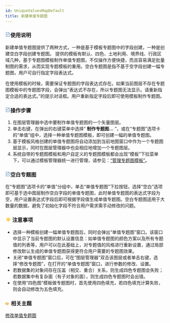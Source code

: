 ```yaml
---
id: UniqueValuesMapDefault
title: 新建单值专题图
---
```

### ![](../../img/read.gif)使用说明

新建单值专题图提供了两种方式，一种是基于模板专题图中的字段创建，一种是创建空白字段创建专题图。
提供的模板有默认、四色、土地利用、境界线、行政区域几种，基于专题图模板制作单值专题图，不仅操作方便快捷，而且容易满足批量制图的需求，从而实现专题模板的重用。空白专题图是指不基于空字段创建一幅专题图，用户可自行指定字段表达式。

在使用模板的时候，需要保证专题图的字段表达式存在。如果当前图层不存在专题图模板中的专题图字段，会弹出“表达式不存在，所以专题图无法显示。请重新指定合适的表达式。”的提示对话框。用户重新指定字段后即可使用模板制作专题图。

### ![](../../img/read.gif)操作步骤

1. 在图层管理器中选中要制作单值专题图的一个矢量图层。
2. 单击右键，在弹出的右键菜单中选择“ **制作专题图...** ”，或在“专题图”选项卡的“单值”组中，选择一种单值专题图模板，即可创建一幅的单值专题图。
3. 基于模板风格创建的单值专题图将自动添加到当前地图窗口中作为一个专题图层显示，同时在图层管理器中也会相应地增加一个专题图层。
4. 系统自带的专题图模板和用户自定义的专题图模板都会出现“模板”下拉菜单下，可以通过模板管理器统一进行管理，请参见：[“管理专题图模板”](../Methods/DTv2_LoadStyleThemeTempl)。

### ![](../../img/read.gif)空白专题图

在“专题图”选项卡的“单值”分组中，单击“单值专题图”下拉按钮，选择“空白”选项即可基于选中图层制作空白字段的单值专题图，此时单值专题图的表达式字段为空，用户设置表达式字段后即可根据字段值生成单值专题图。空白专题图适用于大数量的数据，避免了初始化字段不符合用户需求需手动修改的问题。

### ![](../../img/note.png)注意事项

* 选择一种模板创建一幅单值专题图后，同时会弹出“单值专题图”窗口。该窗口中显示了当前专题图的默认设置信息：如单值专题图的颜色方案以及所有专题值的列表等，用户可以在此基础上，对专题值的风格进行重新设置，通过局部修改默认生成的单值专题图获得更符合用户需要的专题图效果。
* 关闭“单值专题图”窗口后，可在“图层管理器”双击该图层或者单击右键，选择“修改专题图”，在打开的“单值专题图”窗口，进行参数的修改、设置。
* 若数据集的对象间存在压盖（相交、重合）关系，则生成四色专题图会失败；若数据集中有复杂面（有子对象的面），则生成四色专题图时会出错。 
* 在使用“四色图”模板做专题图时，首先使用四色填充，若四色填充计算失败，则会自动修改为五色填充。

### ![](../../img/seealso.png) 相关主题

 [修改单值专题图](UniqueValuesMapGroupDia)

